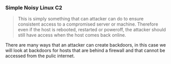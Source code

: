 ### Simple Noisy Linux C2

> This is simply something that can attacker can do to ensure consistent access to a compromised server or 
machine. Therefore even if the host is rebooted, restarted or poweroff, the attacker should still 
have access when the host comes back online.

There are many ways that an attacker can create backdoors, in this case we will look at backdoors for 
hosts that are behind a firewall and that cannot be accessed from the pulic internet.
